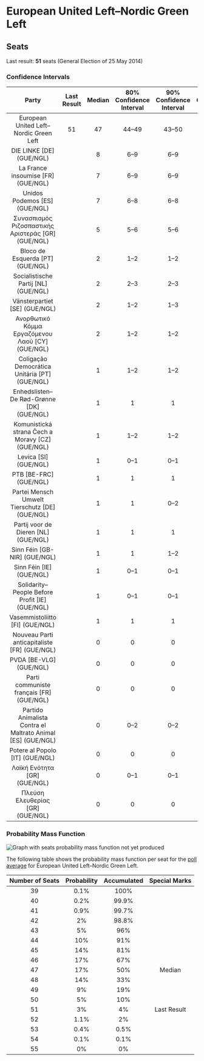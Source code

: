 # European United Left–Nordic Green Left

## Seats

Last result: **51** seats (General Election of 25 May 2014)

### Confidence Intervals

| Party | Last Result | Median | 80% Confidence Interval | 90% Confidence Interval | 95% Confidence Interval | 99% Confidence Interval |
|:-----:|:-----------:|:------:|:-----------------------:|:-----------------------:|:-----------------------:|:-----------------------:|
| European United Left–Nordic Green Left | 51 | 47 | 44–49 | 43–50 | 42–51 | 41–52 |
| DIE LINKE [DE] (GUE/NGL) | | 8 | 6–9 | 6–9 | 5–10 | 5–11 |
| La France insoumise [FR] (GUE/NGL) | | 7 | 6–9 | 6–9 | 6–10 | 6–10 |
| Unidos Podemos [ES] (GUE/NGL) | | 7 | 6–8 | 6–8 | 6–8 | 5–9 |
| Συνασπισμός Ριζοσπαστικής Αριστεράς [GR] (GUE/NGL) | | 5 | 5–6 | 5–6 | 5–6 | 4–7 |
| Bloco de Esquerda [PT] (GUE/NGL) | | 2 | 1–2 | 1–2 | 1–2 | 1–2 |
| Socialistische Partij [NL] (GUE/NGL) | | 2 | 2–3 | 2–3 | 2–3 | 2–3 |
| Vänsterpartiet [SE] (GUE/NGL) | | 2 | 1–2 | 1–3 | 1–3 | 1–3 |
| Ανορθωτικό Κόμμα Εργαζόμενου Λαού [CY] (GUE/NGL) | | 2 | 1–2 | 1–2 | 1–2 | 1–2 |
| Coligação Democrática Unitária [PT] (GUE/NGL) | | 1 | 1–2 | 1–2 | 1–2 | 1–3 |
| Enhedslisten–De Rød-Grønne [DK] (GUE/NGL) | | 1 | 1 | 1 | 1 | 1 |
| Komunistická strana Čech a Moravy [CZ] (GUE/NGL) | | 1 | 1–2 | 1–2 | 1–2 | 0–2 |
| Levica [SI] (GUE/NGL) | | 1 | 0–1 | 0–1 | 0–1 | 0–1 |
| PTB [BE-FRC] (GUE/NGL) | | 1 | 1 | 1 | 1 | 1 |
| Partei Mensch Umwelt Tierschutz [DE] (GUE/NGL) | | 1 | 1 | 0–2 | 0–2 | 0–2 |
| Partij voor de Dieren [NL] (GUE/NGL) | | 1 | 1 | 1 | 1–2 | 1–2 |
| Sinn Féin [GB-NIR] (GUE/NGL) | | 1 | 1 | 1–2 | 1–2 | 1–2 |
| Sinn Féin [IE] (GUE/NGL) | | 1 | 0–1 | 0–1 | 0–1 | 0–1 |
| Solidarity–People Before Profit [IE] (GUE/NGL) | | 1 | 0–1 | 0–1 | 0–1 | 0–1 |
| Vasemmistoliitto [FI] (GUE/NGL) | | 1 | 1 | 1 | 1 | 1 |
| Nouveau Parti anticapitaliste [FR] (GUE/NGL) | | 0 | 0 | 0 | 0 | 0 |
| PVDA [BE-VLG] (GUE/NGL) | | 0 | 0 | 0 | 0 | 0–1 |
| Parti communiste français [FR] (GUE/NGL) | | 0 | 0 | 0 | 0 | 0 |
| Partido Animalista Contra el Maltrato Animal [ES] (GUE/NGL) | | 0 | 0–2 | 0–2 | 0–2 | 0–2 |
| Potere al Popolo [IT] (GUE/NGL) | | 0 | 0 | 0 | 0 | 0 |
| Λαϊκή Ενότητα [GR] (GUE/NGL) | | 0 | 0–1 | 0–1 | 0–1 | 0–1 |
| Πλεύση Ελευθερίας [GR] (GUE/NGL) | | 0 | 0 | 0 | 0 | 0 |

### Probability Mass Function

![Graph with seats probability mass function not yet produced](average-2019-04-15-seats-pmf-europeanunitedleft–nordicgreenleft.png "Seats Probability Mass Function")

The following table shows the probability mass function per seat for the [poll average](average-2019-04-15.html) for European United Left–Nordic Green Left.

| Number of Seats | Probability | Accumulated | Special Marks |
|:---------------:|:-----------:|:-----------:|:-------------:|
| 39 | 0.1% | 100% |  |
| 40 | 0.2% | 99.9% |  |
| 41 | 0.9% | 99.7% |  |
| 42 | 2% | 98.8% |  |
| 43 | 5% | 96% |  |
| 44 | 10% | 91% |  |
| 45 | 14% | 81% |  |
| 46 | 17% | 67% |  |
| 47 | 17% | 50% | Median |
| 48 | 14% | 33% |  |
| 49 | 9% | 19% |  |
| 50 | 5% | 10% |  |
| 51 | 3% | 4% | Last Result |
| 52 | 1.1% | 2% |  |
| 53 | 0.4% | 0.5% |  |
| 54 | 0.1% | 0.1% |  |
| 55 | 0% | 0% |  |


